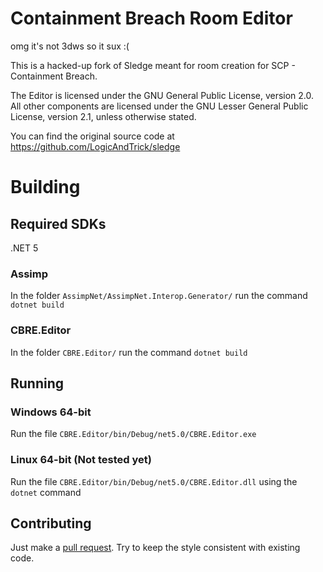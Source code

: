 Containment Breach Room Editor
======

omg it's not 3dws so it sux :(

This is a hacked-up fork of Sledge meant for room creation for SCP - Containment Breach.

The Editor is licensed under the GNU General Public License, version 2.0.
All other components are licensed under the GNU Lesser General Public License, version 2.1, unless otherwise stated.

You can find the original source code at https://github.com/LogicAndTrick/sledge

# Building

## Required SDKs

.NET 5

### Assimp

In the folder `AssimpNet/AssimpNet.Interop.Generator/` run the command `dotnet build`

### CBRE.Editor

In the folder `CBRE.Editor/` run the command `dotnet build`

## Running

### Windows 64-bit

Run the file `CBRE.Editor/bin/Debug/net5.0/CBRE.Editor.exe`

### Linux 64-bit (Not tested yet)

Run the file `CBRE.Editor/bin/Debug/net5.0/CBRE.Editor.dll` using the `dotnet` command

## Contributing

Just make a [pull request](https://github.com/juanjp600/cbre/pulls). Try to keep the style consistent with existing code.

